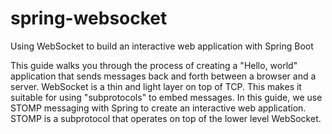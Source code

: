# spring-websocket
Using WebSocket to build an interactive web application with Spring Boot

This guide walks you through the process of creating a "Hello, world" application that sends messages back and forth between a browser and a server. 
WebSocket is a thin and light layer on top of TCP.
This makes it suitable for using "subprotocols" to embed messages. In this guide, we use STOMP messaging with Spring to create an interactive web application.
STOMP is a subprotocol that operates on top of the lower level WebSocket.
